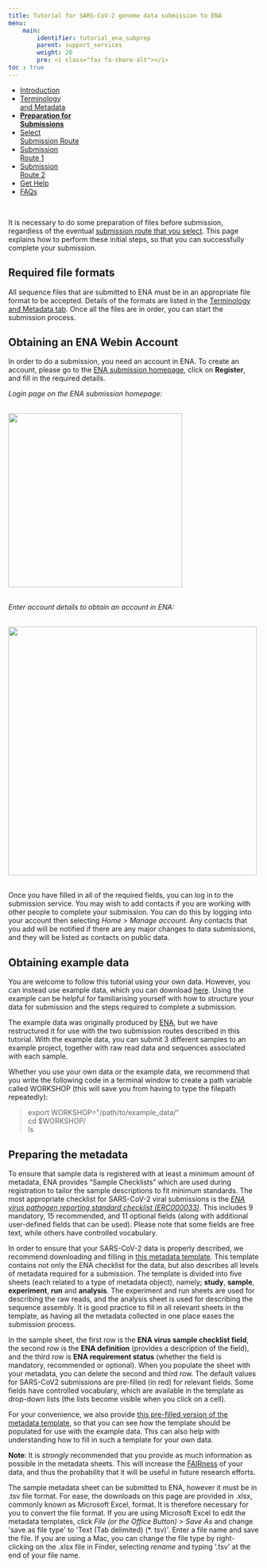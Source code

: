 ```yaml
---
title: Tutorial for SARS-CoV-2 genome data submission to ENA
menu:
    main:
        identifier: tutorial_ena_subprep
        parent: support_services
        weight: 20
        pre: <i class="fas fa-share-alt"></i>
toc : true
---
```


<ul class="nav nav-tabs nav-justified">
  <li class="nav-item">
    <a class="nav-link" href="/support_services/tutorial_ena/tutorial_ena_intro">Introduction</a>
  </li>
  <li class="nav-item">
    <a class="nav-link" href="/support_services/tutorial_ena/tutorial_ena_terminology">Terminology<br>and Metadata</a>
  </li>
  <li class="nav-item">
    <a class="nav-link active" href="#"><b>Preparation for<br>Submissions</b></a>
  </li>
  <li class="nav-item">
    <a class="nav-link" href="/support_services/tutorial_ena/tutorial_ena_selectsub">Select<br>Submission Route</a>
  </li>
  <li class="nav-item">
    <a class="nav-link" href="/support_services/tutorial_ena/tutorial_ena_subroute1">Submission<br>Route 1</a>
  </li>
  <li class="nav-item">
    <a class="nav-link" href="/support_services/tutorial_ena/tutorial_ena_subroute2">Submission<br>Route 2</a>
  </li>
  <li class="nav-item">
    <a class="nav-link" href="/support_services/tutorial_ena/tutorial_ena_contact">Get Help</a>
  </li>
  <li class="nav-item">
    <a class="nav-link" href="/support_services/tutorial_ena/tutorial_ena_faqs">FAQs</a>
  </li>
</ul>

<br>

It is necessary to do some preparation of files before submission, regardless of the eventual [submission route that you select](/support_services/tutorial_ena/tutorial_ena_selectsub). This page explains how to perform these initial steps, so that you can successfully complete your submission.

## Required file formats

All sequence files that are submitted to ENA must be in an appropriate file format to be accepted. Details of the formats are listed in the [Terminology and Metadata tab](/support_services/tutorial_ena/tutorial_ena_terminology). Once all the files are in order, you can start the submission process.

## Obtaining an ENA Webin Account

In order to do a submission, you need an account in ENA. To create an account, please go to the [ENA submission homepage](https://www.ebi.ac.uk/ena/submit/webin/), click on **Register**, and fill in the required details.

*Login page on the ENA submission homepage:*

<br>

<div class="text-center">
  <img src="/img/ena_tutorial/ENA_login_startpage.png" height="350" class="rounded">
</div>

<br>

*Enter account details to obtain an account in ENA:*

<br>

<div class="text-center">
  <img src="/img/ena_tutorial/ENA_login_detailspage.png" height="500" class="rounded">
</div>

<br>

Once you have filled in all of the required fields, you can log in to the submission service. You may wish to add contacts if you are working with other people to complete your submission. You can do this by logging into your account then selecting *Home > Manage account*. Any contacts that you add will be notified if there are any major changes to data submissions, and they will be listed as contacts on public data.

## Obtaining example data

You are welcome to follow this tutorial using your own data. However, you can instead use example data, which you can download [here](/ENA_tutorial_data/example_data.zip). Using the example can be helpful for familiarising yourself with how to structure your data for submission and the steps required to complete a submission.

The example data was originally produced by [ENA](https://www.ebi.ac.uk/ena/browser/home), but we have restructured it for use with the two submission routes described in this tutorial. With the example data, you can submit 3 different samples to an example project, together with raw read data and sequences associated with each sample.

Whether you use your own data or the example data, we recommend that you write the following code in a terminal window to create a path variable called WORKSHOP (this will save you from having to type the filepath repeatedly):

>export WORKSHOP="/path/to/example_data/"<br>cd $WORKSHOP/<br>ls

## Preparing the metadata

To ensure that sample data is registered with at least a minimum amount of metadata, ENA provides “Sample Checklists” which are used during registration to tailor the sample descriptions to fit minimum standards. The most appropriate checklist for SARS-CoV-2 viral submissions is the *[ENA virus pathogen reporting standard checklist (ERC000033)](https://www.ebi.ac.uk/ena/browser/view/ERC000033)*. This includes 9 mandatory, 15 recommended, and 11 optional fields (along with additional user-defined fields that can be used). Please note that some fields are free text, while others have controlled vocabulary.

In order to ensure that your SARS-CoV-2 data is properly described, we recommend downloading and filling in [this metadata template](/ENA_tutorial_data/metadata_template_ERC000033.xlsx). This template contains not only the ENA checklist for the data, but also describes all levels of metadata required for a submission. The template is divided into five sheets (each related to a type of metadata object), namely; **study**, **sample**, **experiment**, **run** and **analysis**. The experiment and run sheets are used for describing the raw reads, and the analysis sheet is used for describing the sequence assembly. It is good practice to fill in all relevant sheets in the template, as having all the metadata collected in one place eases the submission process.

<!-- this is not true, it is only in the sample sheet that the checklist applies, so perhaps rephrase? -->
<!-- I have tried to rephrase the below based on the above comment, please check -->
In the sample sheet, the first row is the **ENA virus sample checklist field**, the second row is the **ENA definition** (provides a description of the field), and the third row is **ENA requirement status** (whether the field is mandatory, recommended or optional). When you populate the sheet with your metadata, you can delete the second and third row. The default values for SARS-CoV2 submissions are pre-filled (in red) for relevant fields. Some fields have controlled vocabulary, which are available in the template as drop-down lists (the lists become visible when you click on a cell).

For your convenience, we also provide [this pre-filled version of the metadata template](/ENA_tutorial_data/metadata_template_ERC000033_filled.xlsx), so that you can see how the template should be populated for use with the example data. This can also help with understanding how to fill in such a template for your own data.

**Note**: It is *strongly* recommended that you provide as much information as possible in the metadata sheets. This will increase the [FAIRness](https://www.go-fair.org/fair-principles/) of your data, and thus the probability that it will be useful in future research efforts.

The sample metadata sheet can be submitted to ENA, however it must be in .tsv file format. For ease, the downloads on this page are provided in .xlsx, commonly known as Microsoft Excel, format. It is therefore necessary for you to convert the file format. If you are using Microsoft Excel to edit the metadata templates, click *File (or the Office Button) > Save As* and change 'save as file type' to 'Text (Tab delimited) (\*. tsv)'. Enter a file name and save the file. If you are using a Mac, you can change the file type by right-clicking on the .xlsx file in Finder, selecting *rename* and typing '.tsv' at the end of your file name.
